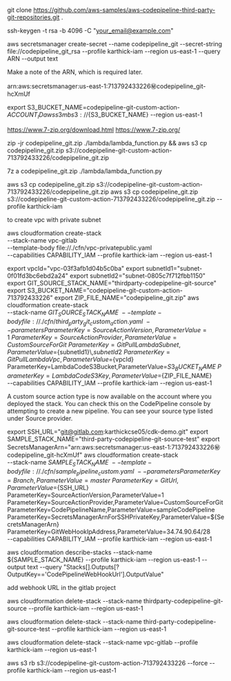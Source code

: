 git clone https://github.com/aws-samples/aws-codepipeline-third-party-git-repositories.git .

ssh-keygen -t rsa -b 4096 -C "your_email@example.com"

aws secretsmanager create-secret --name codepipeline_git --secret-string file://codepipeline_git_rsa --profile karthick-iam --region us-east-1 --query ARN --output text

Make a note of the ARN, which is required later.

arn:aws:secretsmanager:us-east-1:713792433226:secret:codepipeline_git-hcXmUf

export S3_BUCKET_NAME=codepipeline-git-custom-action-${ACCOUNT_ID} 
aws s3 mb s3://${S3_BUCKET_NAME} --region us-east-1

https://www.7-zip.org/download.html
https://www.7-zip.org/

zip -jr codepipeline_git.zip ./lambda/lambda_function.py && aws s3 cp codepipeline_git.zip s3://codepipeline-git-custom-action-713792433226/codepipeline_git.zip

7z a codepipeline_git.zip ./lambda/lambda_function.py



aws s3 cp codepipeline_git.zip s3://codepipeline-git-custom-action-713792433226/codepipeline_git.zip
 aws s3 cp codepipeline_git.zip s3://codepipeline-git-custom-action-713792433226/codepipeline_git.zip --profile karthick-iam


to create vpc with private subnet 

aws cloudformation create-stack \
--stack-name vpc-gitlab \
--template-body file://./cfn/vpc-privatepublic.yaml \
--capabilities CAPABILITY_IAM --profile karthick-iam --region us-east-1


export vpcId="vpc-03f3afb1d04b5c0ba"
export subnetId1="subnet-0f01fd3bc6ebd2a24"
export subnetId2="subnet-0805c7f712fbb1150"
export GIT_SOURCE_STACK_NAME="thirdparty-codepipeline-git-source"
export S3_BUCKET_NAME="codepipeline-git-custom-action-713792433226"
export ZIP_FILE_NAME="codepipeline_git.zip"
aws cloudformation create-stack \
--stack-name ${GIT_SOURCE_STACK_NAME} \
--template-body file://./cfn/third_party_git_custom_action.yaml \
--parameters ParameterKey=SourceActionVersion,ParameterValue=1 \
ParameterKey=SourceActionProvider,ParameterValue=CustomSourceForGit \
ParameterKey=GitPullLambdaSubnet,ParameterValue=${subnetId1}\\,${subnetId2} \
ParameterKey=GitPullLambdaVpc,ParameterValue=${vpcId} \
ParameterKey=LambdaCodeS3Bucket,ParameterValue=${S3_BUCKET_NAME} \
ParameterKey=LambdaCodeS3Key,ParameterValue=${ZIP_FILE_NAME} \
--capabilities CAPABILITY_IAM --profile karthick-iam --region us-east-1


A custom source action type is now available on the account where you deployed the stack. You can check this on the CodePipeline console by attempting to create a new pipeline. You can see your source type listed under Source provider.



export SSH_URL="git@gitlab.com:karthickcse05/cdk-demo.git"
export SAMPLE_STACK_NAME="third-party-codepipeline-git-source-test"
export SecretsManagerArn="arn:aws:secretsmanager:us-east-1:713792433226:secret:codepipeline_git-hcXmUf"
aws cloudformation create-stack \
--stack-name ${SAMPLE_STACK_NAME} \
--template-body file://./cfn/sample_pipeline_custom.yaml \
--parameters ParameterKey=Branch,ParameterValue=master \
ParameterKey=GitUrl,ParameterValue=${SSH_URL} \
ParameterKey=SourceActionVersion,ParameterValue=1 \
ParameterKey=SourceActionProvider,ParameterValue=CustomSourceForGit \
ParameterKey=CodePipelineName,ParameterValue=sampleCodePipeline \
ParameterKey=SecretsManagerArnForSSHPrivateKey,ParameterValue=${SecretsManagerArn} \
ParameterKey=GitWebHookIpAddress,ParameterValue=34.74.90.64/28 \
--capabilities CAPABILITY_IAM --profile karthick-iam --region us-east-1


aws cloudformation describe-stacks --stack-name ${SAMPLE_STACK_NAME} --profile karthick-iam --region us-east-1 --output text --query "Stacks[].Outputs[?OutputKey=='CodePipelineWebHookUrl'].OutputValue"


add webhook URL in the gitlab project



aws cloudformation delete-stack --stack-name thirdparty-codepipeline-git-source --profile karthick-iam --region us-east-1

aws cloudformation delete-stack --stack-name third-party-codepipeline-git-source-test --profile karthick-iam --region us-east-1

aws cloudformation delete-stack --stack-name vpc-gitlab --profile karthick-iam --region us-east-1

aws s3 rb s3://codepipeline-git-custom-action-713792433226 --force --profile karthick-iam --region us-east-1